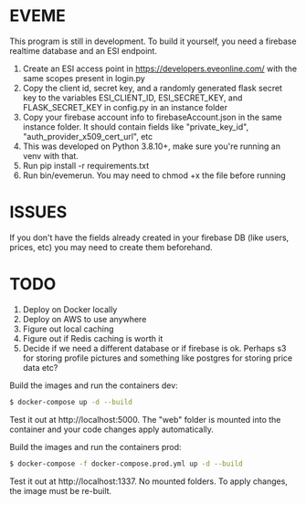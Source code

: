 # EVEME

This program is still in development. To build it yourself, you need a firebase realtime database and an ESI endpoint.

1. Create an ESI access point in https://developers.eveonline.com/ with the same scopes present in login.py
2. Copy the client id, secret key, and a randomly generated flask secret key to the variables ESI_CLIENT_ID, ESI_SECRET_KEY, and FLASK_SECRET_KEY in config.py in an instance folder
3. Copy your firebase account info to firebaseAccount.json in the same instance folder. It should contain fields like "private_key_id", "auth_provider_x509_cert_url", etc
4. This was developed on Python 3.8.10+, make sure you're running an venv with that.
5. Run pip install -r requirements.txt
6. Run bin/evemerun. You may need to chmod +x the file before running

# ISSUES

If you don't have the fields already created in your firebase DB (like users, prices, etc) you may need to create them beforehand.

# TODO

1. Deploy on Docker locally
2. Deploy on AWS to use anywhere
3. Figure out local caching
4. Figure out if Redis caching is worth it
5. Decide if we need a different database or if firebase is ok. Perhaps s3 for storing profile pictures and something like postgres for storing price data etc?

Build the images and run the containers dev:
```sh
$ docker-compose up -d --build
```
Test it out at http://localhost:5000. The "web" folder is mounted into the container and your code changes apply automatically.

Build the images and run the containers prod:
```sh
$ docker-compose -f docker-compose.prod.yml up -d --build
```
Test it out at http://localhost:1337. No mounted folders. To apply changes, the image must be re-built.
